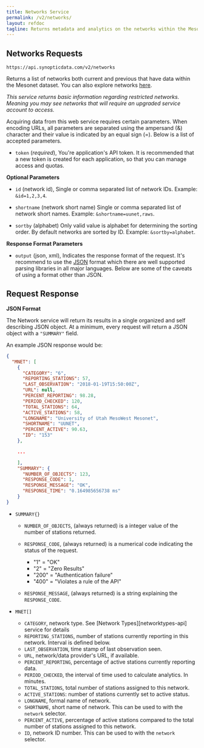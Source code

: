 ```yaml
---
title: Networks Service
permalink: /v2/networks/
layout: refdoc
tagline: Returns metadata and analytics on the networks within the Mesonet dataset
---
```


## Networks Requests

```
https://api.synopticdata.com/v2/networks
```

Returns a list of networks both current and previous that have data within the Mesonet dataset. You can also explore networks [here][networks-lookup].

_This service returns basic information regarding restricted networks. Meaning you may see networks that will require an upgraded service account to access._

Acquiring data from this web service requires certain parameters. When encoding URLs, all parameters are separated using the ampersand (&) character and their value is indicated by an equal sign (=). Below is a list of accepted parameters.

* `token` (_required_), You're application's API token. It is recommended that a new token is created for each application, so that you can manage access and quotas.

**Optional Parameters**

* `id` (network id), Single or comma separated list of network IDs. Example: `&id=1,2,3,4`.

* `shortname` (network short name) Single or comma separated list of network short names. Example: `&shortname=uunet,raws`.

* `sortby` (alphabet) Only valid value is alphabet for determining the sorting order. By default networks are sorted by ID. Example: `&sortby=alphabet`.

**Response Format Parameters**

* `output` (json, xml), Indicates the response format of the request. It's recommend to use the [JSON][json] format which there are well supported parsing libraries in all major languages. Below are some of the caveats of using a format other than JSON.

## Request Response

**JSON Format**

The Network service will return its results in a single organized and self describing JSON object. At a minimum, every request will return a JSON object with a `"SUMMARY"` field.

An example JSON response would be:

```json
{
  "MNET": [
    {
      "CATEGORY": "6",
      "REPORTING_STATIONS": 57,
      "LAST_OBSERVATION": "2018-01-19T15:50:00Z",
      "URL": null,
      "PERCENT_REPORTING": 98.28,
      "PERIOD_CHECKED": 120,
      "TOTAL_STATIONS": 64,
      "ACTIVE_STATIONS": 58,
      "LONGNAME": "University of Utah MesoWest Mesonet",
      "SHORTNAME": "UUNET",
      "PERCENT_ACTIVE": 90.63,
      "ID": "153"
    },

    ...

    ],
    "SUMMARY": {
      "NUMBER_OF_OBJECTS": 123,
      "RESPONSE_CODE": 1,
      "RESPONSE_MESSAGE": "OK",
      "RESPONSE_TIME": "0.164985656738 ms"
    }
}
```

* `SUMMARY{}`

  * `NUMBER_OF_OBJECTS`, (always returned) is a integer value of the number of stations returned.
  * `RESPONSE_CODE`, (always returned) is a numerical code indicating the status of the request.

    * "1" = "OK"
    * "2" = "Zero Results"
    * "200" = "Authentication failure"
    * "400" = "Violates a rule of the API"

  * `RESPONSE_MESSAGE`, (always returned) is a string explaining the `RESPONSE_CODE`.

* `MNET[]`

  * `CATEGORY`, network type. See [Network Types][networktypes-api] service for details
  * `REPORTING_STATIONS`, number of stations currently reporting in this network. Interval is defined below.
  * `LAST_OBSERVATION`, time stamp of last observation seen.
  * `URL`, network/data provider's URL, if available.
  * `PERCENT_REPORTING`, percentage of active stations currently reporting data.
  * `PERIOD_CHECKED`, the interval of time used to calculate analytics. In minutes.
  * `TOTAL_STATIONS`, total number of stations assigned to this network.
  * `ACTIVE_STATIONS`: number of stations currently set to active status.
  * `LONGNAME`, formal name of network.
  * `SHORTNAME`, short name of network. This can be used to with the `network` selector.
  * `PERCENT_ACTIVE`, percentage of active stations compared to the total number of stations assigned to this network.
  * `ID`, network ID number. This can be used to with the `network` selector.

<!-- References & URLs -->

[networks-lookup]: https://synopticlabs.org/demos/lookup/?lookup=variables
[json]: https://json.org/
